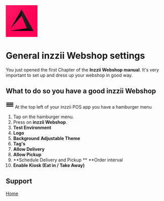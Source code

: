 <img src="../Assets/Pictures/play_store_512.png" alt="inzzii logo" width="100"/>

# General inzzii Webshop settings

You just opened the first Chapter of the **Inzzii Webshop manual**. It's very important to set up and dress up your webshop in good way.

## What to do so you have a good inzzii Webshop

<img src="../Assets/Pictures/Hmenu.png" alt="hamburgermenu" width="25" height="25"/> At the top left of your inzzii POS app you have a hamburger menu 
1. Tap on the hamburger menu.
2. Press on **inzzii Webshop**.
2. **Test Environment**
3. **Logo**
4. **Background**
**Adjustable Theme**
5. **Tag's**
6. **Allow Delivery**
7. **Allow Pickup**
8. **Schedule Delivery and Pickup **
**Order interval
9. **Enable Kiosk (Eat in / Take Away)**



## Support
[Home](../index.md)